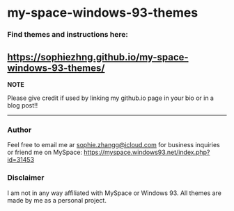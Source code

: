 # my-space-windows-93-themes

### Find themes and instructions here:
https://sophiezhng.github.io/my-space-windows-93-themes/
---
**NOTE**

Please give credit if used by linking my github.io page in your bio or in a blog post!!

---
### Author
Feel free to email me ar sophie.zhangg@icloud.com for business inquiries or friend me on MySpace: https://myspace.windows93.net/index.php?id=31453

### Disclaimer
I am not in any way affiliated with MySpace or Windows 93. All themes are made by me as a personal project.
